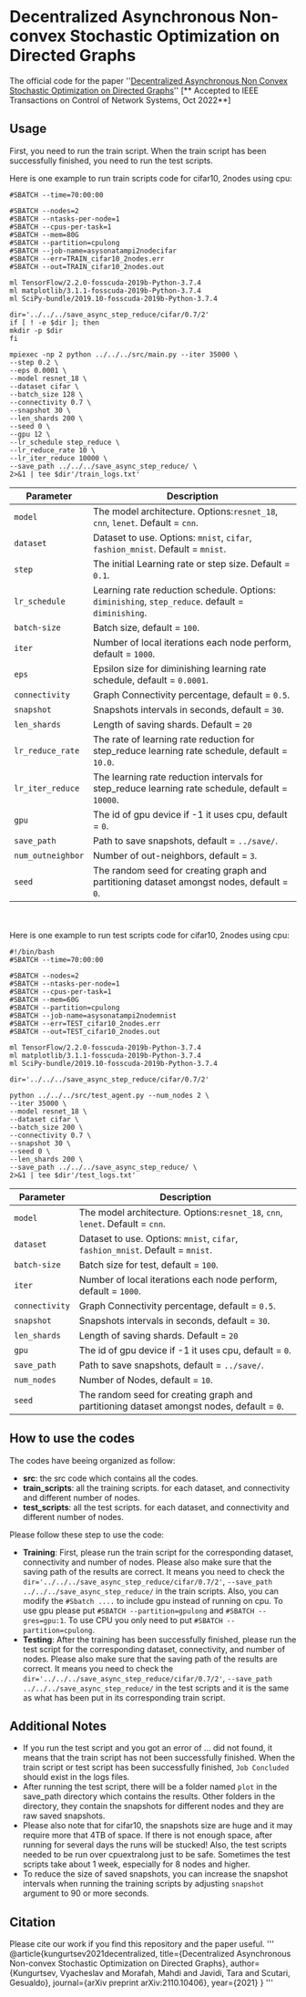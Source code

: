 # Decentralized Asynchronous Non-convex Stochastic Optimization on Directed Graphs
The official code for the paper ''[Decentralized Asynchronous Non Convex Stochastic Optimization on Directed Graphs](https://arxiv.org/abs/2110.10406)'' [** Accepted to IEEE Transactions on Control of Network Systems, Oct 2022**]

## Usage
First, you need to run the train script. When the train script has been successfully finished, you need to run the test scripts. 

Here is one example to run train scripts code for cifar10, 2nodes using cpu:
```
#SBATCH --time=70:00:00

#SBATCH --nodes=2
#SBATCH --ntasks-per-node=1
#SBATCH --cpus-per-task=1
#SBATCH --mem=80G
#SBATCH --partition=cpulong
#SBATCH --job-name=asysonatampi2nodecifar
#SBATCH --err=TRAIN_cifar10_2nodes.err
#SBATCH --out=TRAIN_cifar10_2nodes.out

ml TensorFlow/2.2.0-fosscuda-2019b-Python-3.7.4
ml matplotlib/3.1.1-fosscuda-2019b-Python-3.7.4
ml SciPy-bundle/2019.10-fosscuda-2019b-Python-3.7.4

dir='../../../save_async_step_reduce/cifar/0.7/2'
if [ ! -e $dir ]; then
mkdir -p $dir
fi 

mpiexec -np 2 python ../../../src/main.py --iter 35000 \
--step 0.2 \
--eps 0.0001 \
--model resnet_18 \
--dataset cifar \
--batch_size 128 \
--connectivity 0.7 \
--snapshot 30 \
--len_shards 200 \
--seed 0 \
--gpu 12 \
--lr_schedule step_reduce \
--lr_reduce_rate 10 \
--lr_iter_reduce 10000 \
--save_path ../../../save_async_step_reduce/ \
2>&1 | tee $dir'/train_logs.txt'
```

| Parameter                      | Description                                 |
| ----------------------------- | ---------------------------------------- |
| `model` | The model architecture. Options:`resnet_18`, `cnn`, `lenet`. Default = `cnn`. |
| `dataset`      | Dataset to use. Options: `mnist`, `cifar`, `fashion_mnist`. Default = `mnist`. |
| `step` | The initial Learning rate or step size. Default = `0.1`. |
| `lr_schedule` | Learning rate reduction schedule. Options: `diminishing`, `step_reduce`. default = `diminishing`. |
| `batch-size` | Batch size, default = `100`. |
| `iter` | Number of local iterations each node perform, default = `1000`. |
| `eps` | Epsilon size for diminishing learning rate schedule, default = `0.0001`. |
| `connectivity` | Graph Connectivity percentage, default = `0.5`. |
| `snapshot`    | Snapshots intervals in seconds, default = `30`. |
| `len_shards`    | Length of saving shards. Default = `20` |
| `lr_reduce_rate` | The rate of learning rate reduction for step_reduce learning rate schedule, default = `10.0`. |
| `lr_iter_reduce` | The learning rate reduction intervals for step_reduce learning rate schedule, default = `10000`. |
| `gpu` | The id of gpu device if -1 it uses cpu, default = `0`. |
| `save_path` | Path to save snapshots, default = `../save/`. |
| `num_outneighbor` | Number of out-neighbors, default = `3`. |
| `seed` | The random seed for creating graph and partitioning dataset amongst nodes, default = `0`. |

<br> </br>
Here is one example to run test scripts code for cifar10, 2nodes using cpu:
```
#!/bin/bash
#SBATCH --time=70:00:00

#SBATCH --nodes=2
#SBATCH --ntasks-per-node=1
#SBATCH --cpus-per-task=1
#SBATCH --mem=60G
#SBATCH --partition=cpulong
#SBATCH --job-name=asysonatampi2nodemnist
#SBATCH --err=TEST_cifar10_2nodes.err
#SBATCH --out=TEST_cifar10_2nodes.out

ml TensorFlow/2.2.0-fosscuda-2019b-Python-3.7.4
ml matplotlib/3.1.1-fosscuda-2019b-Python-3.7.4
ml SciPy-bundle/2019.10-fosscuda-2019b-Python-3.7.4

dir='../../../save_async_step_reduce/cifar/0.7/2'

python ../../../src/test_agent.py --num_nodes 2 \
--iter 35000 \
--model resnet_18 \
--dataset cifar \
--batch_size 200 \
--connectivity 0.7 \
--snapshot 30 \
--seed 0 \
--len_shards 200 \
--save_path ../../../save_async_step_reduce/ \
2>&1 | tee $dir'/test_logs.txt'
```

| Parameter                      | Description                                 |
| ----------------------------- | ---------------------------------------- |
| `model` | The model architecture. Options:`resnet_18`, `cnn`, `lenet`. Default = `cnn`. |
| `dataset`      | Dataset to use. Options: `mnist`, `cifar`, `fashion_mnist`. Default = `mnist`. |
| `batch-size` | Batch size for test, default = `100`. |
| `iter` | Number of local iterations each node perform, default = `1000`. |
| `connectivity` | Graph Connectivity percentage, default = `0.5`. |
| `snapshot`    | Snapshots intervals in seconds, default = `30`. |
| `len_shards`    | Length of saving shards. Default = `20` |
| `gpu` | The id of gpu device if -1 it uses cpu, default = `0`. |
| `save_path` | Path to save snapshots, default = `../save/`. |
| `num_nodes` | Number of Nodes, default = `10`. |
| `seed` | The random seed for creating graph and partitioning dataset amongst nodes, default = `0`. |

## How to use the codes 
The codes have beeing organized as follow: 
* **src**: the src code which contains all the codes. 
* **train_scripts**: all the training scripts. for each dataset, and connectivity and different number of nodes.
* **test_scripts**: all the test scripts. for each dataset, and connectivity and different number of nodes.

Please follow these step to use the code: 
* **Training**: First, please run the train script for the corresponding dataset, connectivity and number of nodes. Please also make sure that the saving path of the results are correct. It means you need to check the `dir='../../../save_async_step_reduce/cifar/0.7/2'`, `--save_path ../../../save_async_step_reduce/` in the train scripts. Also, you can modify the `#Sbatch ....` to include gpu instead of running on cpu. To use gpu please put `#SBATCH --partition=gpulong` and `#SBATCH --gres=gpu:1`. To use CPU you only need to put `#SBATCH --partition=cpulong`. 
* **Testing**: After the training has been successfully finished, please run the test script for the corresponding dataset, connectivity, and number of nodes. Please also make sure that the saving path of the results are correct. It means you need to check the `dir='../../../save_async_step_reduce/cifar/0.7/2'`, `--save_path ../../../save_async_step_reduce/` in the test scripts and it is the same as what has been put in its corresponding train script. 

## Additional Notes 
* If you run the test script and you got an error of ... did not found, it means that the train script has not been successfully finished. When the train script or test script has been successfully finished, `Job Concluded` should exist in the logs files. 
* After running the test script, there will be a folder named `plot` in the save_path directory which contains the results. Other folders in the directory, they contain the snapshots for different nodes and they are raw saved snapshots. 
* Please also note that for cifar10, the snapshots size are huge and it may require more that 4TB of space. If there is not enough space, after running for several days the runs will be stucked! Also, the test scripts needed to be run over cpuextralong just to be safe. Sometimes the test scripts take about 1 week, especially for 8 nodes and higher. 
* To reduce the size of saved snapshots, you can increase the snapshot intervals when running the training scripts by adjusting `snapshot` argument to 90 or more seconds.

## Citation
Please cite our work if you find this repository and the paper useful. 
'''
@article{kungurtsev2021decentralized,
  title={Decentralized Asynchronous Non-convex Stochastic Optimization on Directed Graphs},
  author={Kungurtsev, Vyacheslav and Morafah, Mahdi and Javidi, Tara and Scutari, Gesualdo},
  journal={arXiv preprint arXiv:2110.10406},
  year={2021}
}
'''




